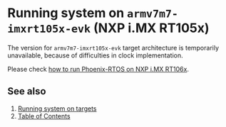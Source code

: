 # Running system on `armv7m7-imxrt105x-evk` (NXP i.MX RT105x)

The version for `armv7m7-imxrt105x-evk` target architecture is temporarily unavailable, because of difficulties in clock implementation.

Please check [how to run Phoenix-RTOS on NXP i.MX RT106x](armv7m7-imxrt106x-evk.md).

## See also

1. [Running system on targets](README.md)
2. [Table of Contents](../README.md)

